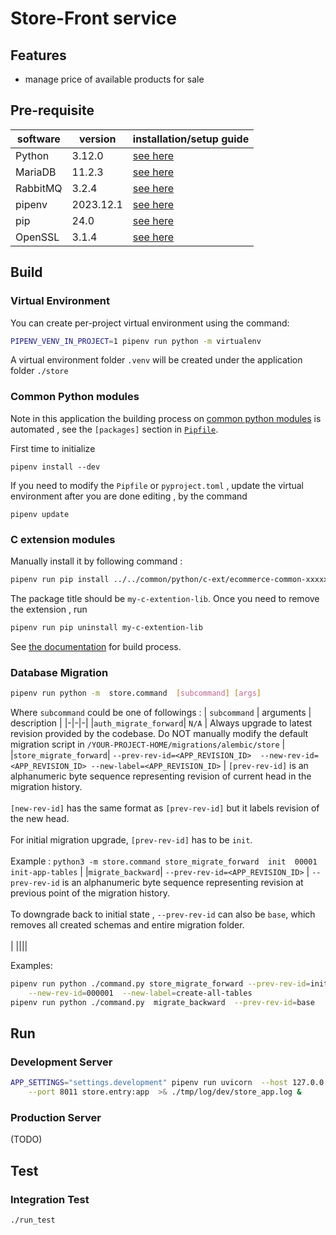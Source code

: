 # Store-Front service
## Features
- manage price of available products for sale

## Pre-requisite
| software | version | installation/setup guide |
|-----|-----|-----|
|Python | 3.12.0 | [see here](https://github.com/metalalive/EnvToolSetupJunkBox/blob/master/build_python_from_source.md) |
|MariaDB| 11.2.3 | [see here](https://github.com/metalalive/EnvToolSetupJunkBox/blob/master/mariaDB/) |
|RabbitMQ| 3.2.4 | [see here](https://github.com/metalalive/EnvToolSetupJunkBox/blob/master/rabbitmq_setup.md) |
|pipenv | 2023.12.1 | [see here](https://pip.pypa.io/en/stable/) |
|pip| 24.0 | [see here](https://pip.pypa.io/en/stable/) |
|OpenSSL| 3.1.4 | [see here](https://raspberrypi.stackexchange.com/a/105663/86878) |

## Build
### Virtual Environment
You can create per-project virtual environment using the command:
```bash
PIPENV_VENV_IN_PROJECT=1 pipenv run python -m virtualenv
```
A virtual environment folder `.venv` will be created under the application folder `./store`
### Common Python modules
Note in this application the building process on [common python modules](../common/python) is automated , see the `[packages]` section in [`Pipfile`](./Pipfile).

First time to initialize
```shell
pipenv install --dev
```
If you need to modify the `Pipfile` or `pyproject.toml` , update the virtual environment after you are done editing , by the command
```shell
pipenv update
```

### C extension modules
Manually install it by following command :
```bash
pipenv run pip install ../../common/python/c-ext/ecommerce-common-xxxxx.whl
```

The package title should be `my-c-extention-lib`. Once you need to remove the extension , run
```bash
pipenv run pip uninstall my-c-extention-lib
```

See [the documentation](../common/python/README.md) for build process.


### Database Migration
```bash
pipenv run python -m  store.command  [subcommand] [args]
```

Where `subcommand` could be one of followings :
| `subcommand` | arguments | description |
|-|-|-|
|`auth_migrate_forward`| `N/A` | Always upgrade to latest revision provided by the codebase. Do NOT manually modify the default migration script in `/YOUR-PROJECT-HOME/migrations/alembic/store` |
|`store_migrate_forward`| `--prev-rev-id=<APP_REVISION_ID>  --new-rev-id=<APP_REVISION_ID> --new-label=<APP_REVISION_ID>` | `[prev-rev-id]` is an alphanumeric byte sequence representing revision of current head in the migration history. <br><br> `[new-rev-id]` has the same format as `[prev-rev-id]` but it labels revision of the new head. <br><br> For initial migration upgrade, `[prev-rev-id]` has to be `init`. <br><br> Example : `python3 -m store.command store_migrate_forward  init  00001  init-app-tables` |
|`migrate_backward`| `--prev-rev-id=<APP_REVISION_ID>` | `--prev-rev-id` is an alphanumeric byte sequence representing revision at previous point of the migration history. <br><br> To downgrade back to initial state , `--prev-rev-id` can also be `base`, which removes all created schemas and entire migration folder.<br><br> |
||||

Examples:
```bash
pipenv run python ./command.py store_migrate_forward --prev-rev-id=init \
    --new-rev-id=000001  --new-label=create-all-tables
pipenv run python ./command.py  migrate_backward  --prev-rev-id=base

```

## Run
### Development Server
```bash
APP_SETTINGS="settings.development" pipenv run uvicorn  --host 127.0.0.1 \
    --port 8011 store.entry:app  >& ./tmp/log/dev/store_app.log &
```

### Production Server
(TODO)

## Test
### Integration Test
```bash
./run_test
```
